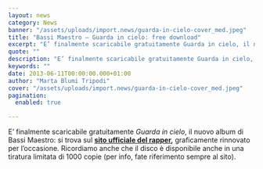 ```yaml
---
layout: news
category: News
banner: "/assets/uploads/import.news/guarda-in-cielo-cover_med.jpeg"
title: "Bassi Maestro – Guarda in cielo: free download"
excerpt: "E’ finalmente scaricabile gratuitamente Guarda in cielo, il nuovo album di Bassi Maestro: si trova sul sito ufficiale del rapper, graficamente rinnovato per l’occasione. Ricordiamo anche che il disco è disponibile anche in una tiratura limitata di 1000 copie (per info, fate riferimento sempre al sito)"
quote: ""
description: "E’ finalmente scaricabile gratuitamente Guarda in cielo, il nuovo album di Bassi Maestro: si trova sul sito ufficiale del rapper, graficamente rinnovato per l’occasione. Ricordiamo anche che il disco è disponibile anche in una tiratura limitata di 1000 copie (per info, fate riferimento sempre al sito)"
keywords: ""
date: 2013-06-11T00:00:00.000+01:00
author: "Marta Blumi Tripodi"
cover: "/assets/uploads/import.news/guarda-in-cielo-cover_med.jpeg"
pagination:
  enabled: true

---
```


E’ finalmente scaricabile gratuitamente _Guarda in cielo_, il nuovo album di Bassi Maestro: si trova sul **[sito ufficiale del rapper](http://www.bassimaestro.com/ "http://www.bassimaestro.com/"),** graficamente rinnovato per l’occasione. Ricordiamo anche che il disco è disponibile anche in una tiratura limitata di 1000 copie (per info, fate riferimento sempre al sito).